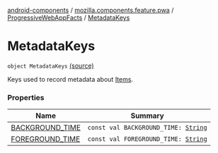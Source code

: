 [android-components](../../../index.md) / [mozilla.components.feature.pwa](../../index.md) / [ProgressiveWebAppFacts](../index.md) / [MetadataKeys](./index.md)

# MetadataKeys

`object MetadataKeys` [(source)](https://github.com/mozilla-mobile/android-components/blob/master/components/feature/pwa/src/main/java/mozilla/components/feature/pwa/ProgressiveWebAppFacts.kt#L30)

Keys used to record metadata about [Items](../-items/index.md).

### Properties

| Name | Summary |
|---|---|
| [BACKGROUND_TIME](-b-a-c-k-g-r-o-u-n-d_-t-i-m-e.md) | `const val BACKGROUND_TIME: `[`String`](https://kotlinlang.org/api/latest/jvm/stdlib/kotlin/-string/index.html) |
| [FOREGROUND_TIME](-f-o-r-e-g-r-o-u-n-d_-t-i-m-e.md) | `const val FOREGROUND_TIME: `[`String`](https://kotlinlang.org/api/latest/jvm/stdlib/kotlin/-string/index.html) |
